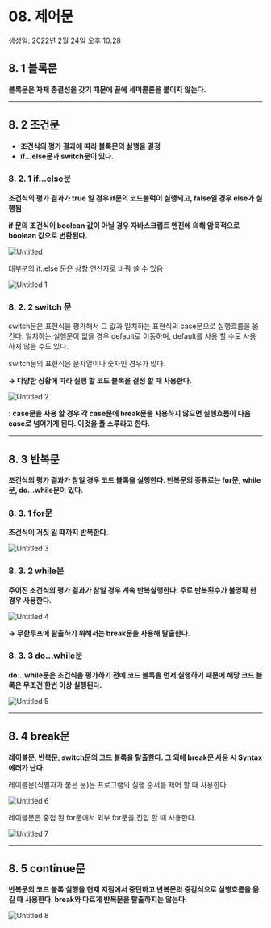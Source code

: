 # 08. 제어문

생성일: 2022년 2월 24일 오후 10:28

## 8. 1 블록문

**블록문은 자체 종결성을 갖기 때문에 끝에 세미콜론을 붙이지 않는다.**

---

## 8. 2 조건문

- **조건식의 평가 결과에 따라 블록문의 실행을 결정**
- **if...else문과 switch문이 있다.**

### 8. 2. 1 if...else문

**조건식의 평가 결과가 true 일 경우 if문의 코드블럭이 실행되고, false일 경우 else가 실행됨**

**if 문의 조건식이 boolean 값이 아닐 경우 자바스크립트 엔진에 의해 암묵적으로 boolean 값으로 변환된다.**

![Untitled](https://user-images.githubusercontent.com/82594837/155913277-e3a7bdf0-807e-425f-a7b1-45ce57b91551.png)

대부분의 if..else 문은 삼항 연산자로 바꿔 쓸 수 있음

![Untitled 1](https://user-images.githubusercontent.com/82594837/155913279-03872a9c-e55d-46a1-a6eb-67f2d8e2d49f.png)

### 8. 2. 2 switch 문

switch문은 표현식을 평가해서 그 값과 일치하는 표현식의 case문으로 실행흐름을 옮긴다. 일치하는 실행문이 없을 경우 default로 이동하며, default를 사용 할 수도 사용하지 않을 수도 있다.

switch문의 표현식은 문자열이나 숫자인 경우가 많다. 

**→ 다양한 상황에 따라 실행 할 코드 블록을 결정 할 때 사용한다.**

![Untitled 2](https://user-images.githubusercontent.com/82594837/155913280-c5bbb968-6882-4fd9-9e40-dead23535386.png)

**: case문을 사용 할 경우 각 case문에 break문을 사용하지 않으면 실행흐름이 다음 case로 넘어가게 된다. 이것을 폴 스루라고 한다.**

---

## 8. 3 반복문

**조건식의 평가 결과가 참일 경우 코드 블록을 실행한다. 반복문의 종류로는 for문, while문, do...while문이 있다.**

### 8. 3. 1 for문

**조건식이 거짓 일 때까지 반복한다.**

![Untitled 3](https://user-images.githubusercontent.com/82594837/155913268-e334f51a-60ca-44bc-8dd2-95822bf9fa5d.png)

### 8. 3. 2 while문

**주어진 조건식의 평가 결과가 참일 경우 계속 반복실행한다. 주로 반복횟수가 불명확 한 경우 사용한다.**

![Untitled 4](https://user-images.githubusercontent.com/82594837/155913270-00b025d8-aa66-4127-b483-15c71fba0760.png)

**→ 무한루프에 탈출하기 위해서는 break문을 사용해 탈출한다.**

### 8. 3. 3 do...while문

**do...while문은 조건식을 평가하기 전에 코드 블록을 먼저 실행하기 때문에 해당 코드 블록은 무조건 한번 이상 실행된다.**

![Untitled 5](https://user-images.githubusercontent.com/82594837/155913271-0d24e8db-7a38-497b-ae1c-266c7fdf5bfd.png)

---

## 8. 4 break문

**레이블문, 반복문, switch문의 코드 블록을 탈출한다. 그 외에 break문 사용 시 Syntax 에러가 난다.**

레이블문(식별자가 붙은 문)은 프로그램의 실행 순서를 제어 할 때 사용한다.

![Untitled 6](https://user-images.githubusercontent.com/82594837/155913272-77bd0f33-1a6b-4eca-a334-6004b15caf2b.png)

레이블문은 중첩 된 for문에서 외부 for문을 진입 할 때 사용한다. 

![Untitled 7](https://user-images.githubusercontent.com/82594837/155913274-cfed08ae-ec23-488d-ae59-ca8ff452a28b.png)

---

## 8. 5 continue문

**반복문의 코드 블록 실행을 현재 지점에서 중단하고 반복문의 증감식으로 실행흐름을 옮길 때 사용한다. break와 다르게 반복문을 탈출하지는 않는다.**

![Untitled 8](https://user-images.githubusercontent.com/82594837/155913276-74ce06bc-97d7-44ad-98b7-b59bc612d630.png)
